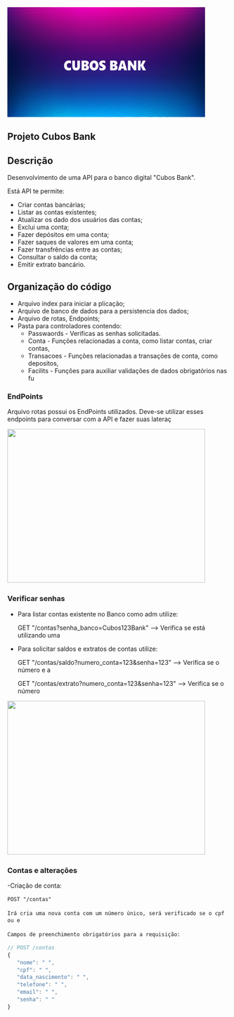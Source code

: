 <img loading="lazy" src="/img/CUBOS BANK.png" width="450" height="250">

## Projeto Cubos Bank

## Descrição

Desenvolvimento de uma API para o banco digital "Cubos Bank".

Está API te permite:
- Criar contas bancárias;
- Listar as contas existentes;
- Atualizar os dado dos usuários das contas;
- Exclui uma conta;
- Fazer depósitos em uma conta;
- Fazer saques de valores em uma conta;
- Fazer transfrências entre as contas;
- Consultar o saldo da conta;
- Emitir extrato bancário.

## Organização do código

- Arquivo index para iniciar a plicação;
- Arquivo de banco de dados para a persistencia dos dados;
- Arquivo de rotas, Endpoints;
- Pasta para controladores contendo:
    - Passwaords - Verificas as senhas solicitadas.
    - Conta - Funções relacionadas a conta, como listar contas, criar contas, 
    - Transacoes - Funções relacionadas a transações de conta, como depositos,
    - Facilits - Funções para auxiliar validações de dados obrigatórios nas fu


### EndPoints

Arquivo rotas possui os EndPoints utilizados.
Deve-se utilizar esses endpoints para conversar com a API e fazer suas lateraç

<img loading="lazy" src="/img/endpoints.jpg" width="450" height="350">

### Verificar senhas

-  Para listar contas existente no Banco como adm utilize:

   GET "/contas?senha_banco=Cubos123Bank"  --> Verifica se está utilizando uma

-  Para solicitar saldos e extratos de contas utilize:

   GET "/contas/saldo?numero_conta=123&senha=123" --> Verifica se o número e a

    GET "/contas/extrato?numero_conta=123&senha=123" --> Verifica se o número 

<img loading="lazy" src="/img/passwords.jpg" width="450" height="350">


### Contas e alterações

-Criação de conta:

    POST "/contas"

    Irá cria uma nova conta com um número único, será verificado se o cpf ou e

    Campos de preenchimento obrigatórios para a requisição: 

 ```javascript
// POST /contas
{
    "nome": " ",
    "cpf": " ",
    "data_nascimento": " ",
    "telefone": " ",
    "email": " ",
    "senha": " "
}
```
